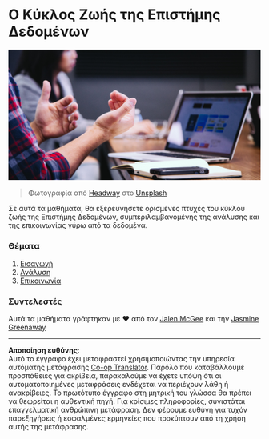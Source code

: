 <!--
CO_OP_TRANSLATOR_METADATA:
{
  "original_hash": "dd173fd30fc039a7a299898920680723",
  "translation_date": "2025-08-26T22:20:29+00:00",
  "source_file": "4-Data-Science-Lifecycle/README.md",
  "language_code": "el"
}
-->
# Ο Κύκλος Ζωής της Επιστήμης Δεδομένων

![communication](../../../translated_images/communication.06d8e2a88d30d168d661ad9f9f0a4f947ebff3719719cfdaf9ed00a406a01ead.el.jpg)
> Φωτογραφία από <a href="https://unsplash.com/@headwayio?utm_source=unsplash&utm_medium=referral&utm_content=creditCopyText">Headway</a> στο <a href="https://unsplash.com/s/photos/communication?utm_source=unsplash&utm_medium=referral&utm_content=creditCopyText">Unsplash</a>
  
Σε αυτά τα μαθήματα, θα εξερευνήσετε ορισμένες πτυχές του κύκλου ζωής της Επιστήμης Δεδομένων, συμπεριλαμβανομένης της ανάλυσης και της επικοινωνίας γύρω από τα δεδομένα.

### Θέματα

1. [Εισαγωγή](14-Introduction/README.md)
2. [Ανάλυση](15-analyzing/README.md)
3. [Επικοινωνία](16-communication/README.md)

### Συντελεστές

Αυτά τα μαθήματα γράφτηκαν με ❤️ από τον [Jalen McGee](https://twitter.com/JalenMCG) και την [Jasmine Greenaway](https://twitter.com/paladique)

---

**Αποποίηση ευθύνης**:  
Αυτό το έγγραφο έχει μεταφραστεί χρησιμοποιώντας την υπηρεσία αυτόματης μετάφρασης [Co-op Translator](https://github.com/Azure/co-op-translator). Παρόλο που καταβάλλουμε προσπάθειες για ακρίβεια, παρακαλούμε να έχετε υπόψη ότι οι αυτοματοποιημένες μεταφράσεις ενδέχεται να περιέχουν λάθη ή ανακρίβειες. Το πρωτότυπο έγγραφο στη μητρική του γλώσσα θα πρέπει να θεωρείται η αυθεντική πηγή. Για κρίσιμες πληροφορίες, συνιστάται επαγγελματική ανθρώπινη μετάφραση. Δεν φέρουμε ευθύνη για τυχόν παρεξηγήσεις ή εσφαλμένες ερμηνείες που προκύπτουν από τη χρήση αυτής της μετάφρασης.